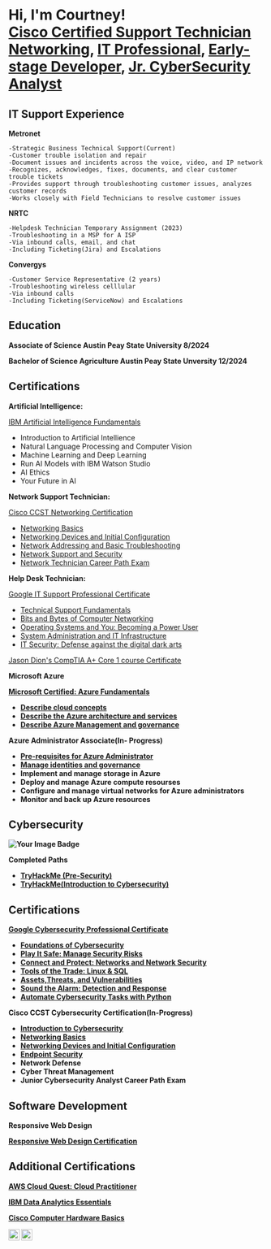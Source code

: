 <h1>Hi, I'm Courtney! <br/><a href="https://www.credly.com/badges/4703e3e8-9f5b-4c4f-866c-54d20ef5eb2a">Cisco Certified Support Technician Networking</a>, <a href="https://www.linkedin.com/in/courtney-mullins-b611502a8//">IT Professional</a>, <a href="https://www.freecodecamp.org/CourtneyMullins">Early-stage Developer</a>, <a href="https://www.credly.com/badges/2d2a576b-7d83-42d3-b592-0bdd24a98acb/public_url">Jr. CyberSecurity Analyst</a></h1>


<h2>IT Support Experience</h2>


   <b>Metronet</b>
   
    -Strategic Business Technical Support(Current)
    -Customer trouble isolation and repair
    -Document issues and incidents across the voice, video, and IP network
    -Recognizes, acknowledges, fixes, documents, and clear customer trouble tickets 
    -Provides support through troubleshooting customer issues, analyzes customer records 
    -Works closely with Field Technicians to resolve customer issues
    
  <b>NRTC</b>
  
    -Helpdesk Technician Temporary Assignment (2023)
    -Troubleshooting in a MSP for A ISP
    -Via inbound calls, email, and chat
    -Including Ticketing(Jira) and Escalations
   
   <b>Convergys</b>
   
    -Customer Service Representative (2 years)
    -Troubleshooting wireless celllular 
    -Via inbound calls
    -Including Ticketing(ServiceNow) and Escalations

<h2>Education</h2>

   <b>Associate of Science Austin Peay State University 8/2024</b>

   <b>Bachelor of Science Agriculture Austin Peay State Unversity 12/2024</b>

   


  <h2>Certifications</h2>

<b>Artificial Intelligence:</b>

  [IBM Artificial Intelligence Fundamentals](https://www.credly.com/badges/2f3799fc-fc2e-4720-a980-8d444e6e3b70/public_url)
   - Introduction to Artificial Intellience
   - Natural Language Processing and Computer Vision
   - Machine Learning and Deep Learning
   - Run AI Models with IBM Watson Studio
   - AI Ethics
   - Your Future in AI

   
  
<b>Network Support Technician:</b>


 [Cisco CCST Networking Certification](https://www.credly.com/badges/4703e3e8-9f5b-4c4f-866c-54d20ef5eb2a/public_url)
  - [Networking Basics](https://www.credly.com/badges/5faa9340-f59f-4f5a-b0ef-319b04396d6b/public_url)
  - [Networking Devices and Initial Configuration](https://www.credly.com/badges/0445d50e-2f85-4dde-8650-0af909ad64a6/public_url)
  - [Network Addressing and Basic Troubleshooting](https://www.credly.com/badges/5faa9340-f59f-4f5a-b0ef-319b04396d6b/public_url)
  - [Network Support and Security](https://www.credly.com/badges/38d2f62c-ebb6-43a6-a9f2-74d345707f2f/public_url)
  - [Network Technician Career Path Exam](https://www.credly.com/badges/f4f0a874-bb15-4450-864e-f19b61bb525c/public_url)
    
<b>Help Desk Technician:</b>


 [Google IT Support Professional Certificate](https://www.credly.com/badges/de3f67df-4fb0-4a1e-ae96-ecb06df857b4/public_url)
  - [Technical Support Fundamentals](https://www.coursera.org/account/accomplishments/verify/EMHHRHG4AUVH)
  - [Bits and Bytes of Computer Networking](https://www.coursera.org/account/accomplishments/verify/86A6SW56YK36)
  - [Operating Systems and You: Becoming a Power User](https://www.coursera.org/account/accomplishments/verify/UH6ZN84ZNMAC)
  - [System Administration and IT Infrastructure](https://www.coursera.org/account/accomplishments/verify/9CYAJHDLNLLD)
  - [IT Security: Defense against the digital dark arts](https://www.coursera.org/account/accomplishments/verify/MF9YUHSEN4X6)

 [Jason Dion's CompTIA A+ Core 1 course Certificate](https://www.udemy.com/certificate/UC-1a805d5d-739a-4a09-b14a-af9b5169939d/)



   <b>Microsoft Azure</b>  

<b>[Microsoft Certified: Azure Fundamentals](https://learn.microsoft.com/api/credentials/share/en-us/CourtneyMullins-8507/A40DCCA646AF83C4?sharingId=5A4DF95A1C902EAE)<b>

 - [Describe cloud concepts](https://learn.microsoft.com/api/achievements/share/en-us/CourtneyMullins-8507/8YFSL9CW?sharingId=5A4DF95A1C902EAE)
 - [Describe the Azure architecture and services](https://learn.microsoft.com/api/achievements/share/en-us/CourtneyMullins-8507/JCG4PQHT?sharingId=5A4DF95A1C902EAE0)
 - [Describe Azure Management and governance](https://learn.microsoft.com/api/achievements/share/en-us/CourtneyMullins-8507/HRX9FSQ8?sharingId=5A4DF95A1C902EAE)
   

 <b>Azure Administrator Associate(In- Progress)</b>
 
 - [Pre-requisites for Azure Administrator](https://learn.microsoft.com/api/achievements/share/en-us/CourtneyMullins-8507/UXY5ADL3?sharingId=5A4DF95A1C902EAE) 
 - [Manage identities and governance](https://learn.microsoft.com/api/achievements/share/en-us/CourtneyMullins-8507/NZVNLHHF?sharingId=5A4DF95A1C902EAE)
 - Implement and manage storage in Azure
 - Deploy and manage Azure compute resourses
 - Configure and manage virtual networks for Azure administrators
 - Monitor and back up Azure resources

<h2>Cybersecurity</h2>


   <html>
     <head>
       <img src="https://tryhackme-badges.s3.amazonaws.com/Bullishshe.png" alt="Your Image Badge" />

</head>
   </html>

   <b>Completed Paths</b>
  - [TryHackMe (Pre-Security)](https://tryhackme-certificates.s3-eu-west-1.amazonaws.com/THM-DGUKAKPIWH.png)
  - [TryHackMe(Introduction to Cybersecurity)](https://tryhackme-certificates.s3-eu-west-1.amazonaws.com/THM-QRVJXJB81L.png)

  <h2>Certifications</h2>
  
  [Google Cybersecurity Professional Certificate](https://www.credly.com/badges/2d2a576b-7d83-42d3-b592-0bdd24a98acb/public_url)
  - [Foundations of Cybersecurity](https://www.coursera.org/account/accomplishments/verify/XHPGBZ7K8RBQ)
  - [Play It Safe: Manage Security Risks](https://www.coursera.org/account/accomplishments/verify/E9WDC49ELL72)
  - [Connect and Protect: Networks and Network Security](https://www.coursera.org/account/accomplishments/verify/BL2DBXXD3GMY)
  - [Tools of the Trade: Linux & SQL](https://www.coursera.org/account/accomplishments/verify/WN6FJBDCFKTP)
  - [Assets,Threats, and Vulnerabilities](https://www.coursera.org/account/accomplishments/verify/WD5RBQXGY22H)
  - [Sound the Alarm: Detection and Response](https://www.coursera.org/account/accomplishments/verify/X99NFK7XK6DA)
  - [Automate Cybersecurity Tasks with Python](https://www.coursera.org/account/accomplishments/verify/NCPR6BAGNQQ)

 Cisco CCST Cybersecurity Certification(In-Progress)

  - [Introduction to Cybersecurity](https://www.credly.com/badges/a584fe6a-72e3-4acb-8573-f387c4d05a49/public_url)
  - [Networking Basics](https://www.credly.com/badges/5faa9340-f59f-4f5a-b0ef-319b04396d6b/public_url)
  - [Networking Devices and Initial Configuration](https://www.credly.com/badges/0445d50e-2f85-4dde-8650-0af909ad64a6/public_url)
  - [Endpoint Security](https://www.credly.com/badges/471832f3-87c5-4a60-9001-257e19881b5f/public_url)
  - Network Defense
  - Cyber Threat Management
  - Junior Cybersecurity Analyst Career Path Exam

<h2>Software Development</h2>

 <b>Responsive Web Design</b>
 
[Responsive Web Design Certification](https://www.freecodecamp.org/certification/CourtneyMullins/responsive-web-design)
  
  </b>
    





<h2>Additional Certifications</h2>

[AWS Cloud Quest: Cloud Practitioner ](https://www.credly.com/badges/461f3912-4cd8-4510-a003-a5c81d8982dc/public_url)

[IBM Data Analytics Essentials](https://www.credly.com/badges/4c988b27-e9b7-413b-b50b-b2676cdd646d/public_url)

[Cisco Computer Hardware Basics](https://www.credly.com/badges/769cf140-45d7-4a3b-8d30-d7c033676b69/public_url)
    



[<img align="left" alt="CourtneyMullins | LinkedIn" width="22px" src="https://cdn.jsdelivr.net/npm/simple-icons@v3/icons/linkedin.svg" />][linkedin]
[<img align="left" alt="CourtneyMullins | Twitter" width="22px" src="https://cdn.jsdelivr.net/npm/simple-icons@v3/icons/twitter.svg" />][twitter]



[linkedin]: https://linkedin.com/in/https://www.linkedin.com/in/courtney-mullins-b611502a8/
[twitter]: https://twitter.com/in/https://https://twitter.com/TitanUpBoi/



